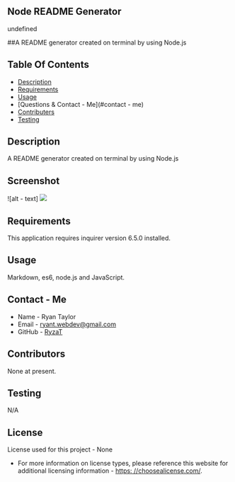 ## Node README Generator

  undefined
  
##A README generator created on terminal by using Node.js


## Table Of Contents
  * [Description](#description)
  * [Requirements](#require)
  * [Usage](#usage)
  * [Questions & Contact - Me](#contact - me)
  * [Contributers](#contributors)
  * [Testing](#test)


## Description
A README generator created on terminal by using Node.js

## Screenshot
![alt - text] <img src=(starter/utils/screenshot.png)/>

## Requirements
This application requires inquirer version 6.5.0 installed.

## Usage
Markdown, es6, node.js and JavaScript.

## Contact - Me
* Name - Ryan Taylor
* Email - ryant.webdev@gmail.com
* GitHub - [RyzaT](https://github.com/RyzaT/)

## Contributors
None at present.

## Testing
N/A

## License
  License used for this project - None
  * For more information on license types, please reference this website
for additional licensing information - [https: //choosealicense.com/](https://choosealicense.com/).
  